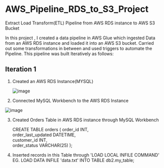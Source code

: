 # AWS_Pipeline_RDS_to_S3_Project
Extract Load Transform(ETL) Pipeline from AWS RDS instance to AWS S3 Bucket

In this project , I created a data pipeline in AWS Glue which ingested Data from an AWS RDS instance and loaded it into an AWS S3 bucket. Carried out some transformations in between and used triggers to automate the Pipeline. This pipeline was built Iteratively as follows:

## Iteration 1

1. Created an AWS RDS Instance(MYSQL)

   ![image](https://github.com/user-attachments/assets/929f9efe-6bcd-4de3-8591-9d297d63e36e)




2. Connected MySQL Workbench to the AWS RDS Instance

![image](https://github.com/user-attachments/assets/7a9f9e45-8705-451f-aedd-6a34032bda6a)




3. Created Orders Table in AWS RDS instance through MySQL Workbench



   CREATE TABLE orders (
    order_id INT,              
    order_last_updated DATETIME,          
    customer_id INT,               
    order_status VARCHAR(25)
);



4. Inserted records in this Table through 'LOAD LOCAL INFILE COMMAND'
   EG. LOAD DATA INFILE 'data.txt' INTO TABLE db2.my_table;


